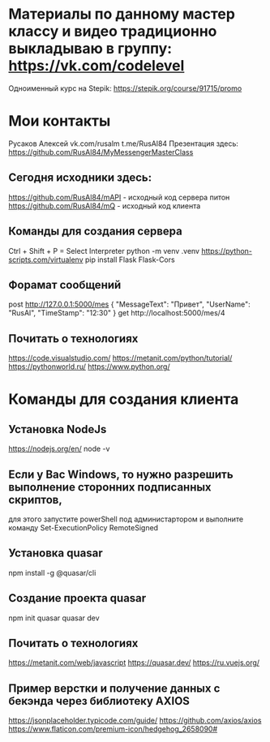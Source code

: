 # Материалы по данному мастер классу и видео традиционно выкладываю в группу: https://vk.com/codelevel
Одноименный курс на Stepik: https://stepik.org/course/91715/promo
# Мои контакты
Русаков Алексей
vk.com/rusalm   t.me/RusAl84
Презентация здесь: https://github.com/RusAl84/MyMessengerMasterClass

## Сегодня исходники здесь:
https://github.com/RusAl84/mAPI - исходный код сервера питон
https://github.com/RusAl84/mQ - исходный код клиента

## Команды для создания сервера
Ctrl + Shift + P = Select Interpreter
python -m venv .venv
https://python-scripts.com/virtualenv
pip install Flask Flask-Cors
## Форамат сообщений
post http://127.0.0.1:5000/mes 
{
  "MessageText": "Привет",
  "UserName": "RusAl",
  "TimeStamp": "12:30"
}
get http://localhost:5000/mes/4
## Почитать о технологиях
https://code.visualstudio.com/
https://metanit.com/python/tutorial/
https://pythonworld.ru/
https://www.python.org/

# Команды для создания клиента
## Установка NodeJs
https://nodejs.org/en/
node -v
## Если у Вас Windows, то нужно разрешить выполнение сторонних подписанных скриптов,
для этого запустите powerShell под администартором и выполните команду
Set-ExecutionPolicy RemoteSigned 
## Установка quasar 
npm install -g @quasar/cli 
## Cоздание проекта quasar    
npm init quasar
quasar dev
## Почитать о технологиях
https://metanit.com/web/javascript
https://quasar.dev/
https://ru.vuejs.org/
## Пример верстки и получение данных с бекэнда через библиотеку AXIOS
https://jsonplaceholder.typicode.com/guide/
https://github.com/axios/axios
https://www.flaticon.com/premium-icon/hedgehog_2658090#
